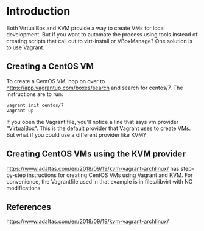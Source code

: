 # Introduction

Both VirtualBox and KVM provide a way to create VMs for local development. But if you want to automate the process using tools instead of creating scripts that call out to virt-install or VBoxManage? One solution is to use Vagrant.

## Creating a CentOS VM

To create a CentOS VM, hop on over to https://app.vagrantup.com/boxes/search and search for centos/7. The instructions are to run:

```
vagrant init centos/7
vagrant up
```

If you open the Vagrant file, you'll notice a line that says vm.provider "VirtualBox". This is the default provider that Vagrant uses to create VMs. But what if you could use a different provider like KVM?

## Creating CentOS VMs using the KVM provider

https://www.adaltas.com/en/2018/09/19/kvm-vagrant-archlinux/ has step-by-step instructions for creating CentOS VMs using Vagrant and KVM. For convenience, the Vagrantfile used in that example is in files/libvirt with NO modifications.


## References

https://www.adaltas.com/en/2018/09/19/kvm-vagrant-archlinux/
